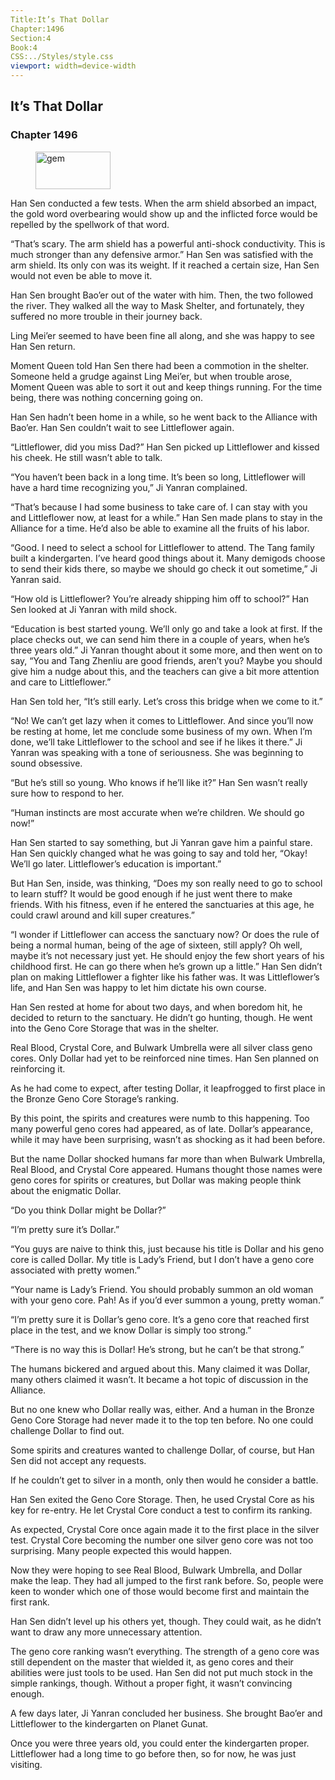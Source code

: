 ```yaml
---
Title:It’s That Dollar 
Chapter:1496 
Section:4 
Book:4 
CSS:../Styles/style.css 
viewport: width=device-width
---
```

  
## It’s That Dollar
### Chapter 1496
  
<figure>
	<img src="../Images/gem.gif" alt="gem" id="gem" width="120" height="60" />
</figure>
  

  
Han Sen conducted a few tests. When the arm shield absorbed an impact, the gold word overbearing would show up and the inflicted force would be repelled by the spellwork of that word.

“That’s scary. The arm shield has a powerful anti-shock conductivity. This is much stronger than any defensive armor.” Han Sen was satisfied with the arm shield. Its only con was its weight. If it reached a certain size, Han Sen would not even be able to move it.

Han Sen brought Bao’er out of the water with him. Then, the two followed the river. They walked all the way to Mask Shelter, and fortunately, they suffered no more trouble in their journey back.

Ling Mei’er seemed to have been fine all along, and she was happy to see Han Sen return.

Moment Queen told Han Sen there had been a commotion in the shelter. Someone held a grudge against Ling Mei’er, but when trouble arose, Moment Queen was able to sort it out and keep things running. For the time being, there was nothing concerning going on.

Han Sen hadn’t been home in a while, so he went back to the Alliance with Bao’er. Han Sen couldn’t wait to see Littleflower again.

“Littleflower, did you miss Dad?” Han Sen picked up Littleflower and kissed his cheek. He still wasn’t able to talk.

“You haven’t been back in a long time. It’s been so long, Littleflower will have a hard time recognizing you,” Ji Yanran complained.

“That’s because I had some business to take care of. I can stay with you and Littleflower now, at least for a while.” Han Sen made plans to stay in the Alliance for a time. He’d also be able to examine all the fruits of his labor.

“Good. I need to select a school for Littleflower to attend. The Tang family built a kindergarten. I’ve heard good things about it. Many demigods choose to send their kids there, so maybe we should go check it out sometime,” Ji Yanran said.

“How old is Littleflower? You’re already shipping him off to school?” Han Sen looked at Ji Yanran with mild shock.

“Education is best started young. We’ll only go and take a look at first. If the place checks out, we can send him there in a couple of years, when he’s three years old.” Ji Yanran thought about it some more, and then went on to say, “You and Tang Zhenliu are good friends, aren’t you? Maybe you should give him a nudge about this, and the teachers can give a bit more attention and care to Littleflower.”

Han Sen told her, “It’s still early. Let’s cross this bridge when we come to it.”

“No! We can’t get lazy when it comes to Littleflower. And since you’ll now be resting at home, let me conclude some business of my own. When I’m done, we’ll take Littleflower to the school and see if he likes it there.” Ji Yanran was speaking with a tone of seriousness. She was beginning to sound obsessive.

“But he’s still so young. Who knows if he’ll like it?” Han Sen wasn’t really sure how to respond to her.

“Human instincts are most accurate when we’re children. We should go now!”

Han Sen started to say something, but Ji Yanran gave him a painful stare. Han Sen quickly changed what he was going to say and told her, “Okay! We’ll go later. Littleflower’s education is important.”

But Han Sen, inside, was thinking, “Does my son really need to go to school to learn stuff? It would be good enough if he just went there to make friends. With his fitness, even if he entered the sanctuaries at this age, he could crawl around and kill super creatures.”

“I wonder if Littleflower can access the sanctuary now? Or does the rule of being a normal human, being of the age of sixteen, still apply? Oh well, maybe it’s not necessary just yet. He should enjoy the few short years of his childhood first. He can go there when he’s grown up a little.” Han Sen didn’t plan on making Littleflower a fighter like his father was. It was Littleflower’s life, and Han Sen was happy to let him dictate his own course.

Han Sen rested at home for about two days, and when boredom hit, he decided to return to the sanctuary. He didn’t go hunting, though. He went into the Geno Core Storage that was in the shelter.

Real Blood, Crystal Core, and Bulwark Umbrella were all silver class geno cores. Only Dollar had yet to be reinforced nine times. Han Sen planned on reinforcing it.

As he had come to expect, after testing Dollar, it leapfrogged to first place in the Bronze Geno Core Storage’s ranking.

By this point, the spirits and creatures were numb to this happening. Too many powerful geno cores had appeared, as of late. Dollar’s appearance, while it may have been surprising, wasn’t as shocking as it had been before.

But the name Dollar shocked humans far more than when Bulwark Umbrella, Real Blood, and Crystal Core appeared. Humans thought those names were geno cores for spirits or creatures, but Dollar was making people think about the enigmatic Dollar.

“Do you think Dollar might be Dollar?”

“I’m pretty sure it’s Dollar.”

“You guys are naive to think this, just because his title is Dollar and his geno core is called Dollar. My title is Lady’s Friend, but I don’t have a geno core associated with pretty women.”

“Your name is Lady’s Friend. You should probably summon an old woman with your geno core. Pah! As if you’d ever summon a young, pretty woman.”

“I’m pretty sure it is Dollar’s geno core. It’s a geno core that reached first place in the test, and we know Dollar is simply too strong.”

“There is no way this is Dollar! He’s strong, but he can’t be that strong.”

The humans bickered and argued about this. Many claimed it was Dollar, many others claimed it wasn’t. It became a hot topic of discussion in the Alliance.

But no one knew who Dollar really was, either. And a human in the Bronze Geno Core Storage had never made it to the top ten before. No one could challenge Dollar to find out.

Some spirits and creatures wanted to challenge Dollar, of course, but Han Sen did not accept any requests.

If he couldn’t get to silver in a month, only then would he consider a battle.

Han Sen exited the Geno Core Storage. Then, he used Crystal Core as his key for re-entry. He let Crystal Core conduct a test to confirm its ranking.

As expected, Crystal Core once again made it to the first place in the silver test. Crystal Core becoming the number one silver geno core was not too surprising. Many people expected this would happen.

Now they were hoping to see Real Blood, Bulwark Umbrella, and Dollar make the leap. They had all jumped to the first rank before. So, people were keen to wonder which one of those would become first and maintain the first rank.

Han Sen didn’t level up his others yet, though. They could wait, as he didn’t want to draw any more unnecessary attention.

The geno core ranking wasn’t everything. The strength of a geno core was still dependent on the master that wielded it, as geno cores and their abilities were just tools to be used. Han Sen did not put much stock in the simple rankings, though. Without a proper fight, it wasn’t convincing enough.

A few days later, Ji Yanran concluded her business. She brought Bao’er and Littleflower to the kindergarten on Planet Gunat.

Once you were three years old, you could enter the kindergarten proper. Littleflower had a long time to go before then, so for now, he was just visiting.
